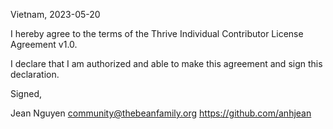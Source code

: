 Vietnam, 2023-05-20

I hereby agree to the terms of the Thrive Individual Contributor License
Agreement v1.0.

I declare that I am authorized and able to make this agreement and sign this
declaration.

Signed,

Jean Nguyen community@thebeanfamily.org https://github.com/anhjean
